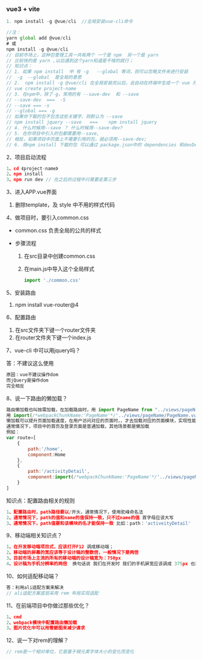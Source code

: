 ### vue3 + vite

```javascript
1. npm install -g @vue/cli  //全局安装vue-cli命令

//注：
yarn global add @vue/cli
# 或
npm install -g @vue/cli
// 目前市场上，这种包管理工具一共有两个 一个是 npm  另一个是 yarn
// 比较快的是 yarn ,以后遇到这个yarn知道是干啥的就行；
// 知识点： 
// 1. 如果 npm install  中 有 -g   --global 等词，则可以忽略文件夹进行安装
//  -g  --global  是全局的意思
// 2.  npm install -g @vue/cli 在全局安装完以后，会自动在终端中生成一个 vue 开头的关键字
// vue create project-name
// 3. 在npm中，除了-g，常用的有 --save-dev  和 --save 
// --save-dev  ===  -S
// --save === -s
// --global === -g
// 如果你下载的包不包含这些关键字，则默认为 --save
// npm install jquery --save   ===    npm install jquery
// 4. 什么时候用--save ？ 什么时候用--save-dev?
// 5. 在你项目中引入的包都需要用--save,
// 相反，如果项目中页面上不需要引用的包，就必须用--save-dev;
// 6. 用npm install 下载的包 可以通过 package.json中的 dependencies 和devDependencies；

```

2、项目启动流程

``` js
1、cd 《project-name》
2、npm install
3、npm run dev // 在之后的过程中只需要走第三步
```

3、进入APP.vue界面  

1. 删除template，及 style 中不用的样式代码

4、做项目时，要引入common.css 

- common.css 负责全局的公共的样式

- 步骤流程

  1. 在src目录中创建common.css

  2. 在main.js中导入这个全局样式

     ``` js
     import './common.css'
     ```

5、安装路由

1. npm install vue-router@4

6、配置路由

1. 在src文件夹下键一个router文件夹
2. 在router文件夹下键一个index.js

7、vue-cli 中可以用jquery吗？

答：不建议这么使用

``` js
原因：vue不建议操作dom
而jQuery是操作dom
完全相反
```

8、说一下路由的懒加载？

```js
路由懒加载也叫按需加载，在加载路由时，用 import PageName from "../views/pageName/PageName.vue" 实现普通加载
用 import(/*webpackChunkName:'PageName'*/'../views/pageName/PageName.vue')实现懒加载
懒加载可以提升页面加载速度，在用户访问对应的页面时，，才去加载对应的页面模块，实现性能提升
通常情况下，项目中的首页及登录页面是普通加载，其他场景都是懒加载
例如：
var route=[
    {
        path:'/home',
        component:Home
    },
    {
		path:'/activityDetail',
        component:import(/*webpackChunkName:'PageName'*/'../views/pageName/PageName.vue')
    }
]
```

知识点：配置路由相关的规则

``` js
1、配置路由时，path路径要以/开头，通常情况下，使用驼峰命名法
2、通常情况下，path的值和name的值保持一致，只不过name的值 首字母应该大写
3、通常情况下，path值要和该模块的名才能保持一致 比如：path：'activeityDetail'  name:'ActivityDetail' activityDetail.vue
```

9、移动端相关知识点？

```js
1、在开发移动端项目式，应该打开F12 调成移动端；
2、移动端的屏幕的宽应该等于设计稿的整数倍，一般情况下是两倍
3、目前市场上主流的所有的移动端的设计稿宽为：750px
4、设计稿为手机分辨率的两倍  换句话说 我们在开发时 我们的手机屏宽应该调成 375px 也就是 iphoneSE 
```

10、如何适配移动端？

```js
答：利用ali适配方案来解决
// ali适配方案底层采用 rem 布局实现适配
```

11、在前端项目中你做过那些优化？

```js
1、cmd
2、webpack模块中配置路由懒加载
3、图片优化中可以用雪碧图来减少请求
```

12、说一下对rem的理解？

```js
// rem是一个相对单位，它是基于根元素字体大小的变化而变化

```

